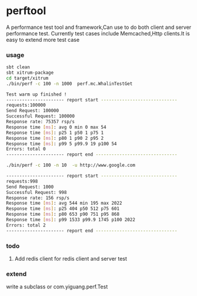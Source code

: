 perftool
========

A performance test tool and framework,Can use to do both client and server performance test. Currently test cases include Memcached,Http clients.It is easy to extend more test case


### usage
```bash
sbt clean
sbt xitrum-package
cd target/xitrum
./bin/perf -c 100 -n 1000  perf.mc.WhalinTestGet

Test warm up finished !
---------------------- report start -----------------------------
requests:100000
Send Request: 100000
Successful Request: 100000
Response rate: 75357 rsp/s 
Response time [ms]: avg 0 min 0 max 54
Response time [ms]: p25 1 p50 1 p75 1
Response time [ms]: p80 1 p90 2 p95 2
Response time [ms]: p99 5 p99.9 19 p100 54
Errors: total 0
---------------------- report end -------------------------------

./bin/perf -c 100 -n 10  -u http://www.google.com

---------------------- report start -----------------------------
requests:998
Send Request: 1000
Successful Request: 998
Response rate: 156 rsp/s 
Response time [ms]: avg 544 min 195 max 2022
Response time [ms]: p25 404 p50 512 p75 601
Response time [ms]: p80 653 p90 751 p95 868
Response time [ms]: p99 1533 p99.9 1745 p100 2022
Errors: total 2
---------------------- report end -------------------------------

```

### todo
1. Add redis client for redis client and server test

### extend
write a subclass or com.yiguang.perf.Test


 


